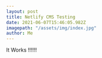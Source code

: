 ```yaml
---
layout: post
title: Netlify CMS Testing
date: 2021-06-07T15:46:05.982Z
imagepath: "/assets/img/index.jpg"
author: Me
---
```

It Works !!!!!!